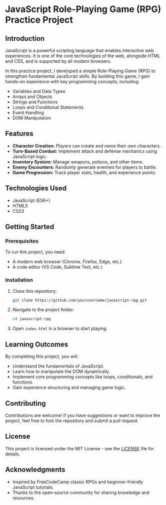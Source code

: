 # JavaScript Role-Playing Game (RPG) Practice Project

## Introduction

JavaScript is a powerful scripting language that enables interactive web experiences. It is one of the core technologies of the web, alongside HTML and CSS, and is supported by all modern browsers.

In this practice project, I developed a simple Role-Playing Game (RPG) to strengthen fundamental JavaScript skills. By building this game, I gain hands-on experience with key programming concepts, including:

- Variables and Data Types
- Arrays and Objects
- Strings and Functions
- Loops and Conditional Statements
- Event Handling
- DOM Manipulation

## Features

- **Character Creation:** Players can create and name their own characters.
- **Turn-Based Combat:** Implement attack and defense mechanics using JavaScript logic.
- **Inventory System:** Manage weapons, potions, and other items.
- **Enemy Encounters:** Randomly generate enemies for players to battle.
- **Game Progression:** Track player stats, health, and experience points.

## Technologies Used

- JavaScript (ES6+)
- HTML5
- CSS3

## Getting Started

### Prerequisites

To run this project, you need:

- A modern web browser (Chrome, Firefox, Edge, etc.)
- A code editor (VS Code, Sublime Text, etc.)

### Installation

1. Clone this repository:
   ```sh
   git clone https://github.com/yourusername/javascript-rpg.git
   ```
2. Navigate to the project folder:
   ```sh
   cd javascript-rpg
   ```
3. Open `index.html` in a browser to start playing.

## Learning Outcomes

By completing this project, you will:

- Understand the fundamentals of JavaScript.
- Learn how to manipulate the DOM dynamically.
- Implement core programming concepts like loops, conditionals, and functions.
- Gain experience structuring and managing game logic.

## Contributing

Contributions are welcome! If you have suggestions or want to improve the project, feel free to fork the repository and submit a pull request.

## License

This project is licensed under the MIT License - see the [LICENSE](LICENSE) file for details.

## Acknowledgments

- Inspired by FreeCodeCamp classic RPGs and beginner-friendly JavaScript tutorials.
- Thanks to the open-source community for sharing knowledge and resources.


